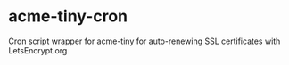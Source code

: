 # acme-tiny-cron
Cron script wrapper for acme-tiny for auto-renewing SSL certificates with LetsEncrypt.org
